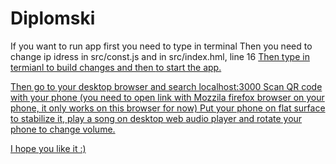 # Diplomski

If you want to run app first you need to type in terminal <npm install>
Then you need to change ip idress in src/const.js and in src/index.hml, line 16 <a class="nav-link text-danger" id="nav-link" href="http://YOUR IP:3000/mobilni"> 
Then type in termianl <npm run watch> to build changes and then <npm start> to start the app.
  
  Then go to your desktop browser and search localhost:3000 
  Scan QR code with your phone (you need to open link with Mozzila firefox browser on your phone, it only works on this browser for now)
  Put your phone on flat surface to stabilize it, play a song on desktop web audio player and rotate your phone to change volume.
  
  I hope you like it :)
